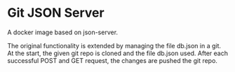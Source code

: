 # Git JSON Server

A docker image based on json-server.

The original functionality is extended by managing the file db.json in a git.
At the start, the given git repo is cloned and the file db.json used.
After each successful POST and GET request, the changes are pushed the git repo.
